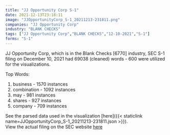 ```yaml
---
title: "JJ Opportunity Corp S-1"
date: 2021-12-13T23:18:11
image: "JJOpportunityCorp_S-1_20211213-231811.png"
companies: "JJ Opportunity Corp"
industry: "BLANK CHECKS"
tags: ["JJ Opportunity Corp","BLANK CHECKS","12-10-2021","S-1"]
forms: "S-1"
---
```

JJ Opportunity Corp, which is in the Blank Checks [6770] industry, SEC S-1 filing on December 10, 2021 had 69038 (cleaned) words - 600 were utilized for the visualizations.

Top Words:
1. business - 1570 instances
2. combination - 1092 instances
3. may - 981 instances
4. shares - 927 instances
5. company - 709 instances


See the parsed data used in the visualization [here]({{< staticlink name=JJOpportunityCorp_S-1_20211213-231811.json >}}).  
View the actual filing on the SEC website [here](https://www.sec.gov/Archives/edgar/data/1861733/0001104659-21-148462.txt)